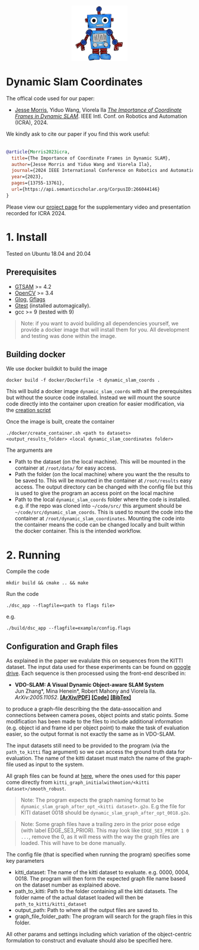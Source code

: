 <div align="center">
  <a href="https://robotics.sydney.edu.au/our-research/robotic-perception/">
    <img align="center" src="docs/acfr_rpg_logo.png" width="150" alt="acfr-rpg">
  </a> 
</div>


# Dynamic Slam Coordinates


The offical code used for our paper:
- [Jesse Morris](https://jessemorris.github.io/), Yiduo Wang, Viorela Ila [*The Importance of Coordinate Frames in Dynamic SLAM*](https://arxiv.org/abs/2312.04031).  IEEE Intl. Conf. on Robotics and Automation (ICRA), 2024.

We kindly ask to cite our paper if you find this work useful:

```bibtex

@article{Morris2023icra,
  title={The Importance of Coordinate Frames in Dynamic SLAM},
  author={Jesse Morris and Yiduo Wang and Viorela Ila},
  journal={2024 IEEE International Conference on Robotics and Automation (ICRA)},
  year={2023},
  pages={13755-13761},
  url={https://api.semanticscholar.org/CorpusID:266044146}
}

```
Please view our [project page](https://acfr-rpg.github.io/dynamic_slam_coordinates/
) for the supplementary video and presentation recorded for ICRA 2024.


# 1. Install

Tested on Ubuntu 18.04 and 20.04

## Prerequisites
- [GTSAM](https://github.com/borglab/gtsam) >= 4.2
- [OpenCV](https://github.com/opencv/opencv) >= 3.4
- [Glog](http://rpg.ifi.uzh.ch/docs/glog.html), [Gflags](https://gflags.github.io/gflags/)
- [Gtest](https://github.com/google/googletest/blob/master/googletest/docs/primer.md) (installed automagically).
- gcc >= 9 (tested with 9)

> Note: if you want to avoid building all dependencies yourself, we provide a docker image that will install them for you. All development and testing was done within the image.

## Building docker
We use docker buildkit to build the image
```
docker build -f docker/Dockerfile -t dynamic_slam_coords .
```
This will build a docker image `dynamic_slam_coords` with all the prerequisites but without the source code installed. Instead we will mount the source code directly into the container upon creation for easier modification, via the [creation script](./docker/create_container.sh)

Once the image is built, create the container 
```
./docker/create_container.sh <path to datasets> <output_results_folder> <local dynamic_slam_coordinates folder>
```
The arguments are
- Path to the dataset (on the local machine). This will be mounted in the container at  `/root/data/` for easy access.
- Path the folder (on the local machine) where you want the the results to be saved to.  This will be mounted in the container at  `/root/results` easy access. The output directory can be changed with the config file but this is used to give the program an access point on the local machine
- Path to the local `dynamic_slam_coords` folder where the code is installed. e.g. if the repo was cloned into `~/code/src/` this argument should be `~/code/src/dynamic_slam_coords`. This is used to mount the code into the container at `/root/dynamic_slam_coordinates`. Mounting the code into the container means the code can be changed locally and built within the docker container. This is the intended workflow.


# 2. Running
Compile the code
```
mkdir build && cmake .. && make
```
Run the code
```
./dsc_app --flagfile=<path to flags file>
```
e.g.
```
./build/dsc_app --flagfile=example/config.flags
```


## Configuration and Graph files

As explained in the paper we evalulate this on sequences from the KITTI dataset. The input data used for these experiments can be found on [google drive](https://drive.google.com/drive/folders/11ZNYnf8G4Zz79aUptc4lKMnIz_6RMQye?usp=sharing). Each sequence is then processed using the front-end described in:

* <b>VDO-SLAM: A Visual Dynamic Object-aware SLAM System</b> <br> 
Jun Zhang\*, Mina Henein\*, Robert Mahony and Viorela Ila. 
<i>	ArXiv:2005.11052</i>.
<a href="https://arxiv.org/abs/2005.11052" target="_blank"><b>[ArXiv/PDF]</b></a>
<a href="https://github.com/halajun/VDO_SLAM" target="_blank"><b>[Code]</b></a>
<a href="https://halajun.github.io/files/zhang20vdoslam.txt" target="_blank"><b>[BibTex]</b></a>

to produce a graph-file describing the the data-assocaition and connections between camera poses, object points and static points. Some modification has been made to the files to include additional information (e.g. object id and frame id per object point) to make the task of evaluation easier, so the output format is not exactly the same as in VDO-SLAM. 

The input datasets still need to be provided to the program (via the `path_to_kitti` flag argument) so we can access the ground truth data for evaluation. The name of the kitti dataset must match the name of the graph-file used as input to the system.


All graph files can be found at [here](https://drive.google.com/drive/folders/1rmUlHzftE9FFYIDS4rrBAsr77WmBaBAl?usp=sharing), where the ones used for this paper come directly from `kitti_graph_initialwithmotion/<kitti dataset>/smooth_robust`.

> Note: The program expects the graph naming format to be `dynamic_slam_graph_after_opt_<kitti dataset>.g2o`. E.g the file for KITI dataset 0018 should be `dynamic_slam_graph_after_opt_0018.g2o`.

> Note: Some graph files have a trailing zero in the prior pose edge (with label EDGE_SE3_PRIOR). This may look like `EDGE_SE3_PRIOR 1 0 ...`, remove the 0, as it will mess with the way the graph files are loaded. This will have to be done manually. 


The config file (that is specified when running the program) specifies some key parameters
- kitti_dataset: The name of the kitti dataset to evaluate. e.g. 0000, 0004, 0018. The program will then form the expected graph file name based on the dataset number as explained above.
- path_to_kitti: Path to the folder containing all the kitti datasets. The folder name of the actual dataset loaded will then be `path_to_kitti/kitti_dataset`
- output_path: Path to where all the output files are saved to.
- graph_file_folder_path: The program will search for the graph files in this folder. 

All other params and settings including which variation of the object-centric formulation to construct and evaluate should also be specified here.
